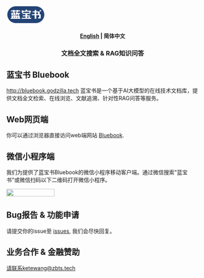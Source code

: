 

<img src="doc/logo/logo1.png" width="20%" syt height="20%" />



<h4 align="center">
    <p>
        <a href="https://github.com/zbts-dev/bluebook-support/blob/main/README.md">English</a> |
        <b>简体中文</b> 
    </p>
</h4>
<h3 align="center">
    <p>文档全文搜索 & RAG知识问答</p>
</h3>


## 蓝宝书 Bluebook
http://bluebook.godzilla.tech
蓝宝书是一个基于AI大模型的在线技术文档库，提供文档全文检索、在线浏览、文献追溯、针对性RAG问答等服务。


## Web网页端

你可以通过浏览器直接访问web端网站 [Bluebook](http://bluebook.godzilla.tech).


## 微信小程序端

我们为提供了蓝宝书Bluebook的微信小程序移动客户端。通过微信搜索"蓝宝书"或微信扫码以下二维码打开微信小程序。

<img src="doc/qrcode/qr_search1.png" width="50%" syt height="50%" />


## Bug报告 & 功能申请

请提交你的issue至 [issues](https://github.com/zbts-dev/bluebook-support/issues), 我们会尽快回复。

## 业务合作 & 金融赞助

请联系ketewang@zbts.tech


